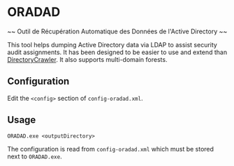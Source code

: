 ﻿# ORADAD
~~ Outil de Récupération Automatique des Données de l'Active Directory ~~

This tool helps dumping Active Directory data via LDAP to assist security audit assignments. It has been designed to be easier to use and extend than [DirectoryCrawler](https://github.com/ANSSI-FR/ADCP-DirectoryCrawler). It also supports multi-domain forests.

## Configuration

Edit the `<config>` section of `config-oradad.xml`.

## Usage

`ORADAD.exe <outputDirectory>`

The configuration is read from `config-oradad.xml` which must be stored next to `ORADAD.exe`.
